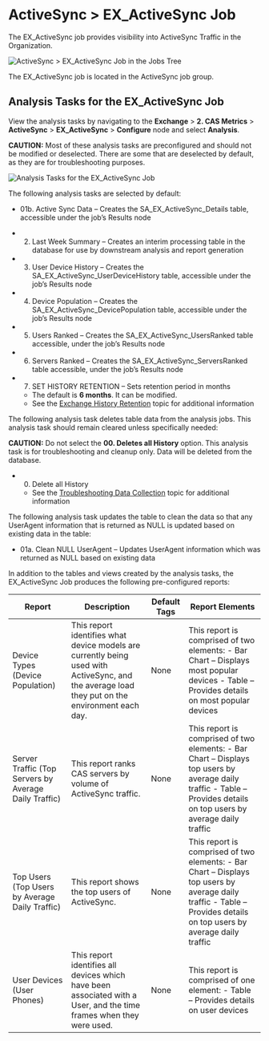 # ActiveSync > EX_ActiveSync Job

The EX_ActiveSync job provides visibility into ActiveSync Traffic in the Organization.

![ActiveSync > EX_ActiveSync Job in the Jobs Tree](/img/product_docs/accessanalyzer/12.0/solutions/exchange/casmetrics/activesyncjobstree.webp)

The EX_ActiveSync job is located in the ActiveSync job group.

## Analysis Tasks for the EX_ActiveSync Job

View the analysis tasks by navigating to the **Exchange** > **2. CAS Metrics** > **ActiveSync** >
**EX_ActiveSync** > **Configure** node and select **Analysis**.

**CAUTION:** Most of these analysis tasks are preconfigured and should not be modified or
deselected. There are some that are deselected by default, as they are for troubleshooting purposes.

![Analysis Tasks for the EX_ActiveSync Job](/img/product_docs/accessanalyzer/12.0/solutions/exchange/casmetrics/activesyncanalysis.webp)

The following analysis tasks are selected by default:

- 01b. Active Sync Data – Creates the SA_EX_ActiveSync_Details table, accessible under the job’s
  Results node
-   2. Last Week Summary – Creates an interim processing table in the database for use by downstream
       analysis and report generation
-   3. User Device History – Creates the SA_EX_ActiveSync_UserDeviceHistory table, accessible under
       the job’s Results node
-   4. Device Population – Creates the SA_EX_ActiveSync_DevicePopulation table, accessible under the
       job’s Results node
-   5. Users Ranked – Creates the SA_EX_ActiveSync_UsersRanked table accessible, under the job’s
       Results node
-   6. Servers Ranked – Creates the SA_EX_ActiveSync_ServersRanked table accessible, under the job’s
       Results node
-   7. SET HISTORY RETENTION – Sets retention period in months

    - The default is **6 months**. It can be modified.
    - See the
      [Exchange History Retention](/docs/accessanalyzer/12.0/solutions/exchange/hubmetrics/collection/ex_metricscollection.md#exchange-history-retention)
      topic for additional information

The following analysis task deletes table data from the analysis jobs. This analysis task should
remain cleared unless specifically needed:

**CAUTION:** Do not select the **00. Deletes all History** option. This analysis task is for
troubleshooting and cleanup only. Data will be deleted from the database.

-   0. Delete all History

    - See the
      [Troubleshooting Data Collection](/docs/accessanalyzer/12.0/solutions/exchange/hubmetrics/collection/ex_metricscollection.md#troubleshooting-data-collection)
      topic for additional information

The following analysis task updates the table to clean the data so that any UserAgent information
that is returned as NULL is updated based on existing data in the table:

- 01a. Clean NULL UserAgent – Updates UserAgent information which was returned as NULL based on
  existing data

In addition to the tables and views created by the analysis tasks, the EX_ActiveSync Job produces
the following pre-configured reports:

| Report                                                | Description                                                                                                                                    | Default Tags | Report Elements                                                                                                                                                      |
| ----------------------------------------------------- | ---------------------------------------------------------------------------------------------------------------------------------------------- | ------------ | -------------------------------------------------------------------------------------------------------------------------------------------------------------------- |
| Device Types (Device Population)                      | This report identifies what device models are currently being used with ActiveSync, and the average load they put on the environment each day. | None         | This report is comprised of two elements: - Bar Chart – Displays most popular devices - Table – Provides details on most popular devices                             |
| Server Traffic (Top Servers by Average Daily Traffic) | This report ranks CAS servers by volume of ActiveSync traffic.                                                                                 | None         | This report is comprised of two elements: - Bar Chart – Displays top users by average daily traffic - Table – Provides details on top users by average daily traffic |
| Top Users (Top Users by Average Daily Traffic)        | This report shows the top users of ActiveSync.                                                                                                 | None         | This report is comprised of two elements: - Bar Chart – Displays top users by average daily traffic - Table – Provides details on top users by average daily traffic |
| User Devices (User Phones)                            | This report identifies all devices which have been associated with a User, and the time frames when they were used.                            | None         | This report is comprised of one element: - Table – Provides details on user devices                                                                                  |
